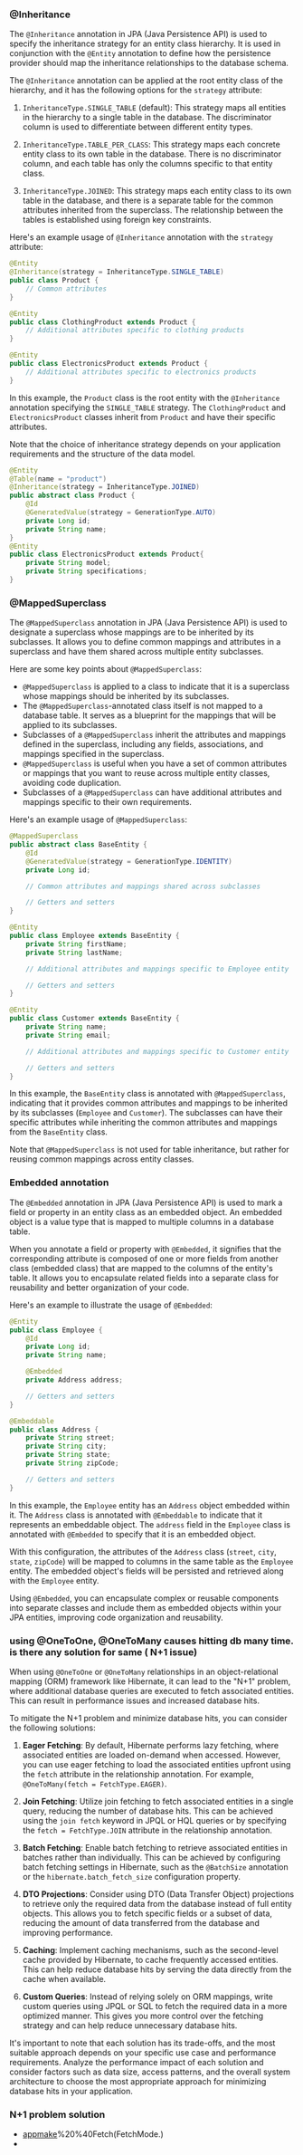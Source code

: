 ### @Inheritance
The `@Inheritance` annotation in JPA (Java Persistence API) is used to specify the inheritance strategy for an entity class hierarchy. It is used in conjunction with the `@Entity` annotation to define how the persistence provider should map the inheritance relationships to the database schema.

The `@Inheritance` annotation can be applied at the root entity class of the hierarchy, and it has the following options for the `strategy` attribute:

1. `InheritanceType.SINGLE_TABLE` (default): This strategy maps all entities in the hierarchy to a single table in the database. The discriminator column is used to differentiate between different entity types.

2. `InheritanceType.TABLE_PER_CLASS`: This strategy maps each concrete entity class to its own table in the database. There is no discriminator column, and each table has only the columns specific to that entity class.

3. `InheritanceType.JOINED`: This strategy maps each entity class to its own table in the database, and there is a separate table for the common attributes inherited from the superclass. The relationship between the tables is established using foreign key constraints.

Here's an example usage of `@Inheritance` annotation with the `strategy` attribute:
```java
@Entity
@Inheritance(strategy = InheritanceType.SINGLE_TABLE)
public class Product {
    // Common attributes
}

@Entity
public class ClothingProduct extends Product {
    // Additional attributes specific to clothing products
}

@Entity
public class ElectronicsProduct extends Product {
    // Additional attributes specific to electronics products
}
```

In this example, the `Product` class is the root entity with the `@Inheritance` annotation specifying the `SINGLE_TABLE` strategy. The `ClothingProduct` and `ElectronicsProduct` classes inherit from `Product` and have their specific attributes.

Note that the choice of inheritance strategy depends on your application requirements and the structure of the data model.

```java
@Entity
@Table(name = "product")
@Inheritance(strategy = InheritanceType.JOINED)
public abstract class Product {
    @Id
    @GeneratedValue(strategy = GenerationType.AUTO)
    private Long id;
    private String name;
}
@Entity
public class ElectronicsProduct extends Product{
    private String model;
    private String specifications;
}
```

### @MappedSuperclass 

The `@MappedSuperclass` annotation in JPA (Java Persistence API) is used to designate a superclass whose mappings are to be inherited by its subclasses. It allows you to define common mappings and attributes in a superclass and have them shared across multiple entity subclasses.

Here are some key points about `@MappedSuperclass`:

- `@MappedSuperclass` is applied to a class to indicate that it is a superclass whose mappings should be inherited by its subclasses.
- The `@MappedSuperclass`-annotated class itself is not mapped to a database table. It serves as a blueprint for the mappings that will be applied to its subclasses.
- Subclasses of a `@MappedSuperclass` inherit the attributes and mappings defined in the superclass, including any fields, associations, and mappings specified in the superclass.
- `@MappedSuperclass` is useful when you have a set of common attributes or mappings that you want to reuse across multiple entity classes, avoiding code duplication.
- Subclasses of a `@MappedSuperclass` can have additional attributes and mappings specific to their own requirements.

Here's an example usage of `@MappedSuperclass`:

```java
@MappedSuperclass
public abstract class BaseEntity {
    @Id
    @GeneratedValue(strategy = GenerationType.IDENTITY)
    private Long id;

    // Common attributes and mappings shared across subclasses

    // Getters and setters
}

@Entity
public class Employee extends BaseEntity {
    private String firstName;
    private String lastName;

    // Additional attributes and mappings specific to Employee entity

    // Getters and setters
}

@Entity
public class Customer extends BaseEntity {
    private String name;
    private String email;

    // Additional attributes and mappings specific to Customer entity

    // Getters and setters
}
```

In this example, the `BaseEntity` class is annotated with `@MappedSuperclass`, indicating that it provides common attributes and mappings to be inherited by its subclasses (`Employee` and `Customer`). The subclasses can have their specific attributes while inheriting the common attributes and mappings from the `BaseEntity` class.

Note that `@MappedSuperclass` is not used for table inheritance, but rather for reusing common mappings across entity classes.

### Embedded annotation 
The `@Embedded` annotation in JPA (Java Persistence API) is used to mark a field or property in an entity class as an embedded object. An embedded object is a value type that is mapped to multiple columns in a database table.

When you annotate a field or property with `@Embedded`, it signifies that the corresponding attribute is composed of one or more fields from another class (embedded class) that are mapped to the columns of the entity's table. It allows you to encapsulate related fields into a separate class for reusability and better organization of your code.

Here's an example to illustrate the usage of `@Embedded`:

```java
@Entity
public class Employee {
    @Id
    private Long id;
    private String name;

    @Embedded
    private Address address;

    // Getters and setters
}

@Embeddable
public class Address {
    private String street;
    private String city;
    private String state;
    private String zipCode;

    // Getters and setters
}
```

In this example, the `Employee` entity has an `Address` object embedded within it. The `Address` class is annotated with `@Embeddable` to indicate that it represents an embeddable object. The `address` field in the `Employee` class is annotated with `@Embedded` to specify that it is an embedded object.

With this configuration, the attributes of the `Address` class (`street`, `city`, `state`, `zipCode`) will be mapped to columns in the same table as the `Employee` entity. The embedded object's fields will be persisted and retrieved along with the `Employee` entity.

Using `@Embedded`, you can encapsulate complex or reusable components into separate classes and include them as embedded objects within your JPA entities, improving code organization and reusability.

### using @OneToOne, @OneToMany causes hitting db many time. is there any solution for same ( N+1 issue)
When using `@OneToOne` or `@OneToMany` relationships in an object-relational mapping (ORM) framework like Hibernate, it can lead to the "N+1" problem, where additional database queries are executed to fetch associated entities. This can result in performance issues and increased database hits.

To mitigate the N+1 problem and minimize database hits, you can consider the following solutions:

1. **Eager Fetching**: By default, Hibernate performs lazy fetching, where associated entities are loaded on-demand when accessed. However, you can use eager fetching to load the associated entities upfront using the `fetch` attribute in the relationship annotation. For example, `@OneToMany(fetch = FetchType.EAGER)`.

2. **Join Fetching**: Utilize join fetching to fetch associated entities in a single query, reducing the number of database hits. This can be achieved using the `join fetch` keyword in JPQL or HQL queries or by specifying the `fetch = FetchType.JOIN` attribute in the relationship annotation.

3. **Batch Fetching**: Enable batch fetching to retrieve associated entities in batches rather than individually. This can be achieved by configuring batch fetching settings in Hibernate, such as the `@BatchSize` annotation or the `hibernate.batch_fetch_size` configuration property.

4. **DTO Projections**: Consider using DTO (Data Transfer Object) projections to retrieve only the required data from the database instead of full entity objects. This allows you to fetch specific fields or a subset of data, reducing the amount of data transferred from the database and improving performance.

5. **Caching**: Implement caching mechanisms, such as the second-level cache provided by Hibernate, to cache frequently accessed entities. This can help reduce database hits by serving the data directly from the cache when available.

6. **Custom Queries**: Instead of relying solely on ORM mappings, write custom queries using JPQL or SQL to fetch the required data in a more optimized manner. This gives you more control over the fetching strategy and can help reduce unnecessary database hits.

It's important to note that each solution has its trade-offs, and the most suitable approach depends on your specific use case and performance requirements. Analyze the performance impact of each solution and consider factors such as data size, access patterns, and the overall system architecture to choose the most appropriate approach for minimizing database hits in your application.

### N+1 problem solution 
- [appmake](https://appmap.io/blog/2021/10/04/detecting_n_plus_one_for_spring_applications/#:~:text=3%3A00%20The%20easiest%20way,EAGER)%20%40Fetch(FetchMode.)
- 






